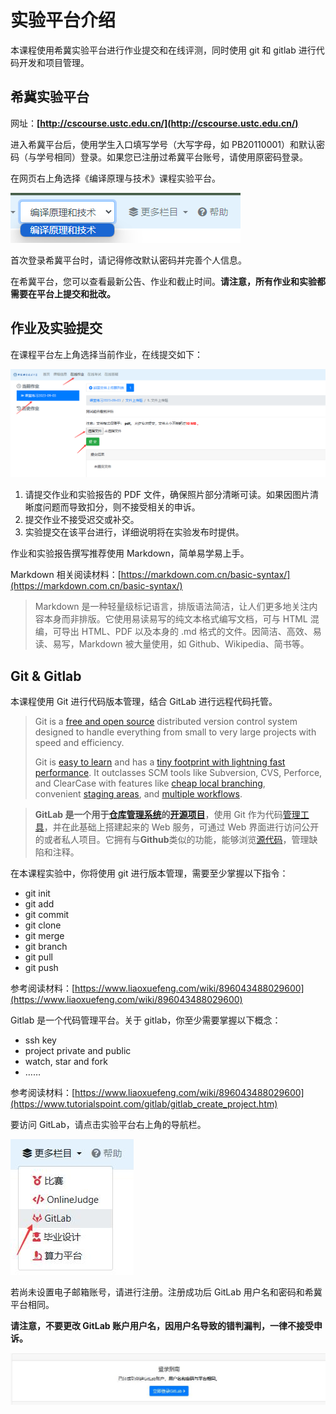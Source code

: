 # 实验平台介绍

本课程使用希冀实验平台进行作业提交和在线评测，同时使用 git 和 gitlab 进行代码开发和项目管理。

## 希冀实验平台

网址：**[http://cscourse.ustc.edu.cn/](http://cscourse.ustc.edu.cn/)**

进入希冀平台后，使用学生入口填写学号（大写字母，如 PB20110001）和默认密码（与学号相同）登录。如果您已注册过希冀平台账号，请使用原密码登录。

在网页右上角选择《编译原理与技术》课程实验平台。

![Untitled](Untitled.png)

首次登录希冀平台时，请记得修改默认密码并完善个人信息。

在希冀平台，您可以查看最新公告、作业和截止时间。**请注意，所有作业和实验都需要在平台上提交和批改。**

## 作业及实验提交

在课程平台左上角选择当前作业，在线提交如下：

![Untitled](Untitled1.png)

1. 请提交作业和实验报告的 PDF 文件，确保照片部分清晰可读。如果因图片清晰度问题而导致扣分，则不接受相关的申诉。
2. 提交作业不接受迟交或补交。
3. 实验提交在该平台进行，详细说明将在实验发布时提供。

作业和实验报告撰写推荐使用 Markdown，简单易学易上手。

Markdown 相关阅读材料：[https://markdown.com.cn/basic-syntax/](https://markdown.com.cn/basic-syntax/)

> Markdown 是一种轻量级标记语言，排版语法简洁，让人们更多地关注内容本身而非排版。它使用易读易写的纯文本格式编写文档，可与 HTML 混编，可导出 HTML、PDF 以及本身的 .md 格式的文件。因简洁、高效、易读、易写，Markdown 被大量使用，如 Github、Wikipedia、简书等。

## Git & Gitlab

本课程使用 Git 进行代码版本管理，结合 GitLab 进行远程代码托管。

> Git is a [free and open source](https://git-scm.com/about/free-and-open-source) distributed version control system designed to handle everything from small to very large projects with speed and efficiency.
>
> Git is [easy to learn](https://git-scm.com/doc) and has a [tiny footprint with lightning fast performance](https://git-scm.com/about/small-and-fast). It outclasses SCM tools like Subversion, CVS, Perforce, and ClearCase with features like [cheap local branching](https://git-scm.com/about/branching-and-merging), convenient [staging areas](https://git-scm.com/about/staging-area), and [multiple workflows](https://git-scm.com/about/distributed).

> **GitLab 是一个用于[仓库管理系统](https://www.zhihu.com/search?q=%E4%BB%93%E5%BA%93%E7%AE%A1%E7%90%86%E7%B3%BB%E7%BB%9F&search_source=Entity&hybrid_search_source=Entity&hybrid_search_extra=%7B%22sourceType%22%3A%22answer%22%2C%22sourceId%22%3A884336808%7D)的[开源项目](https://www.zhihu.com/search?q=%E5%BC%80%E6%BA%90%E9%A1%B9%E7%9B%AE&search_source=Entity&hybrid_search_source=Entity&hybrid_search_extra=%7B%22sourceType%22%3A%22answer%22%2C%22sourceId%22%3A884336808%7D)**，使用 Git 作为代码[管理工具](https://www.zhihu.com/search?q=%E7%AE%A1%E7%90%86%E5%B7%A5%E5%85%B7&search_source=Entity&hybrid_search_source=Entity&hybrid_search_extra=%7B%22sourceType%22%3A%22answer%22%2C%22sourceId%22%3A884336808%7D)，并在此基础上搭建起来的 Web 服务，可通过 Web 界面进行访问公开的或者私人项目。它拥有与**Github**类似的功能，能够浏览[源代码](https://www.zhihu.com/search?q=%E6%BA%90%E4%BB%A3%E7%A0%81&search_source=Entity&hybrid_search_source=Entity&hybrid_search_extra=%7B%22sourceType%22%3A%22answer%22%2C%22sourceId%22%3A884336808%7D)，管理缺陷和注释。

在本课程实验中，你将使用 git 进行版本管理，需要至少掌握以下指令：

- git init
- git add
- git commit
- git clone
- git merge
- git branch
- git pull
- git push

参考阅读材料：[https://www.liaoxuefeng.com/wiki/896043488029600](https://www.liaoxuefeng.com/wiki/896043488029600)

Gitlab 是一个代码管理平台。关于 gitlab，你至少需要掌握以下概念：

- ssh key
- project private and public
- watch, star and fork
- ……

参考阅读材料：[https://www.liaoxuefeng.com/wiki/896043488029600](https://www.tutorialspoint.com/gitlab/gitlab_create_project.htm)

要访问 GitLab，请点击实验平台右上角的导航栏。

![Untitled](Untitled2.png)

若尚未设置电子邮箱账号，请进行注册。注册成功后 GitLab 用户名和密码和希冀平台相同。

**请注意，不要更改 GitLab 账户用户名，因用户名导致的错判漏判，一律不接受申诉。**

![Untitled](Untitled3.png)
